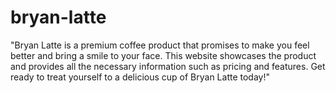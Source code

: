# bryan-latte
"Bryan Latte is a premium coffee product that promises to make you feel better and bring a smile to your face. This website showcases the product and provides all the necessary information such as pricing and features. Get ready to treat yourself to a delicious cup of Bryan Latte today!"
